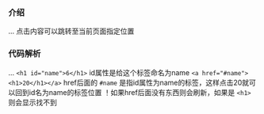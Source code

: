 ### 介绍
   ...
    点击内容可以跳转至当前页面指定位置

### 代码解析
   ...
    `<h1 id="name">6</h1>`
    id属性是给这个标签命名为name
    `<a href="#name"><h1>20</h1></a>`
    href后面的 `#name` 是指id属性为name的标签，这样点击20就可以回到id名为name的标签位置
    ！如果href后面没有东西则会刷新，如果是 `<h1>` 则会显示找不到